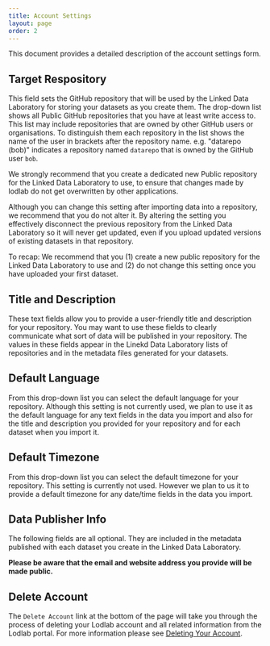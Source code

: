 ```yaml
---
title: Account Settings
layout: page
order: 2
---
```


This document provides a detailed description of the account settings form.

## Target Respository

This field sets the GitHub repository that will be used by the Linked Data Laboratory for storing your datasets as you create them.
The drop-down list shows all Public GitHub repositories that you have at least write access to. This list may include repositories
that are owned by other GitHub users or organisations. To distinguish them each repository in the list shows the name of the user 
in brackets after the repository name. e.g. "datarepo (bob)" indicates a repository named `datarepo` that is owned by the GitHub user `bob`.

We strongly recommend that you create a dedicated new Public repository for the Linked Data Laboratory to use, to ensure that changes made by lodlab
do not get overwritten by other applications. 

Although you can change this setting after importing data into a repository, we recommend that you do not alter it. By altering the setting you 
effectively disconnect the previous repository from the Linked Data Laboratory so it will never get updated, even if you upload updated versions
of existing datasets in that repository.

To recap: We recommend that you (1) create a new public repository for the Linked Data Laboratory to use and (2) do not change this setting once you 
have uploaded your first dataset.

## Title and Description

These text fields allow you to provide a user-friendly title and description for your repository. You may want to use these fields to clearly communicate
what sort of data will be published in your repository. The values in these fields appear in the Linekd Data Laboratory lists of repositories and in the 
metadata files generated for your datasets.

## Default Language

From this drop-down list you can select the default language for your repository. Although this setting is not currently used, we plan to use it as the
default language for any text fields in the data you import and also for the title and description you provided for your repository and for each dataset
when you import it.

## Default Timezone

From this drop-down list you can select the default timezone for your repository. This setting is currently not used. However we plan to us it to provide
a default timezone for any date/time fields in the data you import.

## Data Publisher Info

The following fields are all optional. They are included in the metadata published with each dataset you create in the Linked Data Laboratory. 

**Please be aware that the email and website address you provide will be made public.**

## Delete Account

The `Delete Account` link at the bottom of the page will take you through the process of deleting your Lodlab account and all related information from
the Lodlab portal. For more information please see [Deleting Your Account](./deleting-your-account.html).